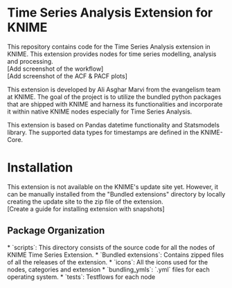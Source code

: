 # Time Series Analysis Extension for KNIME

This repository contains code for the Time Series Analysis extension in KNIME. This extension provides nodes for time series modelling, analysis and processing.
<br>
[Add screenshot of the workflow]
<br>
[Add screenshot of the ACF & PACF plots]
<p>
This extension is developed by Ali Asghar Marvi from the evangelism team at KNIME. The goal of the project is to utilize the bundled python packages that are shipped with KNIME and harness its functionalities and incorporate it within native KNIME nodes especially for Time Series Analysis. 
</p>
<p>
	This extension is based on Pandas datetime functionality and Statsmodels library. The supported data types for timestamps are defined in the KNIME-Core.
</p>

# Installation

This extension is not available on the KNIME's update site yet. However, it can be manually installed from the "Bundled extensions" directory by locally creating the update site to the zip file of the extension.
<br>
[Create a guide for installing extension with snapshots]

## Package Organization

<p>
* `scripts`: This directory consists of the source code for all the nodes of KNIME Time Series Extension.
* `Bundled extensions`: Contains zipped files of all the releases of the extension.
* `icons`: All the icons used for the nodes, categories and extension
* `bundling_ymls`: `.yml` files for each operating system.
* `tests`: Testflows for each node
</p>



